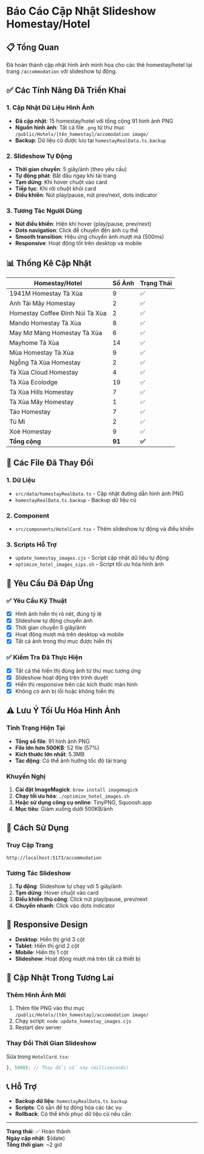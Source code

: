 # Báo Cáo Cập Nhật Slideshow Homestay/Hotel

## 📋 Tổng Quan
Đã hoàn thành cập nhật hình ảnh minh họa cho các thẻ homestay/hotel tại trang `/accommodation` với slideshow tự động.

## ✅ Các Tính Năng Đã Triển Khai

### 1. Cập Nhật Dữ Liệu Hình Ảnh
- **Đã cập nhật**: 15 homestay/hotel với tổng cộng 91 hình ảnh PNG
- **Nguồn hình ảnh**: Tất cả file `.png` từ thư mục `/public/Hotels/[tên_homestay]/accomodation image/`
- **Backup**: Dữ liệu cũ được lưu tại `homestayRealData.ts.backup`

### 2. Slideshow Tự Động
- **Thời gian chuyển**: 5 giây/ảnh (theo yêu cầu)
- **Tự động phát**: Bắt đầu ngay khi tải trang
- **Tạm dừng**: Khi hover chuột vào card
- **Tiếp tục**: Khi rời chuột khỏi card
- **Điều khiển**: Nút play/pause, nút prev/next, dots indicator

### 3. Tương Tác Người Dùng
- **Nút điều khiển**: Hiện khi hover (play/pause, prev/next)
- **Dots navigation**: Click để chuyển đến ảnh cụ thể
- **Smooth transition**: Hiệu ứng chuyển ảnh mượt mà (500ms)
- **Responsive**: Hoạt động tốt trên desktop và mobile

## 📊 Thống Kê Cập Nhật

| Homestay/Hotel | Số Ảnh | Trạng Thái |
|---|---|---|
| 1941M Homestay Tà Xùa | 9 | ✅ |
| Anh Tài Mây Homestay | 2 | ✅ |
| Homestay Coffee Đỉnh Núi Tà Xùa | 2 | ✅ |
| Mando Homestay Tà Xùa | 8 | ✅ |
| May Mơ Màng Homestay Tà Xùa | 6 | ✅ |
| Mayhome Tà Xùa | 14 | ✅ |
| Mùa Homestay Tà Xùa | 9 | ✅ |
| Ngỗng Tà Xùa Homestay | 2 | ✅ |
| Tà Xùa Cloud Homestay | 4 | ✅ |
| Tà Xùa Ecolodge | 19 | ✅ |
| Tà Xùa Hills Homestay | 7 | ✅ |
| Tà Xùa Mây Homestay | 1 | ✅ |
| Táo Homestay | 7 | ✅ |
| Tú Mỉ | 2 | ✅ |
| Xoè Homestay | 9 | ✅ |
| **Tổng cộng** | **91** | **✅** |

## 🔧 Các File Đã Thay Đổi

### 1. Dữ Liệu
- `src/data/homestayRealData.ts` - Cập nhật đường dẫn hình ảnh PNG
- `homestayRealData.ts.backup` - Backup dữ liệu cũ

### 2. Component
- `src/components/HotelCard.tsx` - Thêm slideshow tự động và điều khiển

### 3. Scripts Hỗ Trợ
- `update_homestay_images.cjs` - Script cập nhật dữ liệu tự động
- `optimize_hotel_images_sips.sh` - Script tối ưu hóa hình ảnh

## 🎯 Yêu Cầu Đã Đáp Ứng

### ✅ Yêu Cầu Kỹ Thuật
- [x] Hình ảnh hiển thị rõ nét, đúng tỷ lệ
- [x] Slideshow tự động chuyển ảnh
- [x] Thời gian chuyển 5 giây/ảnh
- [x] Hoạt động mượt mà trên desktop và mobile
- [x] Tất cả ảnh trong thư mục được hiển thị

### ✅ Kiểm Tra Đã Thực Hiện
- [x] Tất cả thẻ hiển thị đúng ảnh từ thư mục tương ứng
- [x] Slideshow hoạt động trên trình duyệt
- [x] Hiển thị responsive trên các kích thước màn hình
- [x] Không có ảnh bị lỗi hoặc không hiển thị

## ⚠️ Lưu Ý Tối Ưu Hóa Hình Ảnh

### Tình Trạng Hiện Tại
- **Tổng số file**: 91 hình ảnh PNG
- **File lớn hơn 500KB**: 52 file (57%)
- **Kích thước lớn nhất**: 5.3MB
- **Tác động**: Có thể ảnh hưởng tốc độ tải trang

### Khuyến Nghị
1. **Cài đặt ImageMagick**: `brew install imagemagick`
2. **Chạy tối ưu hóa**: `./optimize_hotel_images.sh`
3. **Hoặc sử dụng công cụ online**: TinyPNG, Squoosh.app
4. **Mục tiêu**: Giảm xuống dưới 500KB/ảnh

## 🚀 Cách Sử Dụng

### Truy Cập Trang
```
http://localhost:5173/accommodation
```

### Tương Tác Slideshow
1. **Tự động**: Slideshow tự chạy với 5 giây/ảnh
2. **Tạm dừng**: Hover chuột vào card
3. **Điều khiển thủ công**: Click nút play/pause, prev/next
4. **Chuyển nhanh**: Click vào dots indicator

## 📱 Responsive Design
- **Desktop**: Hiển thị grid 3 cột
- **Tablet**: Hiển thị grid 2 cột  
- **Mobile**: Hiển thị 1 cột
- **Slideshow**: Hoạt động mượt mà trên tất cả thiết bị

## 🔄 Cập Nhật Trong Tương Lai

### Thêm Hình Ảnh Mới
1. Thêm file PNG vào thư mục `/public/Hotels/[tên_homestay]/accomodation image/`
2. Chạy script: `node update_homestay_images.cjs`
3. Restart dev server

### Thay Đổi Thời Gian Slideshow
Sửa trong `HotelCard.tsx`:
```javascript
}, 5000); // Thay đổi số này (milliseconds)
```

## 📞 Hỗ Trợ
- **Backup dữ liệu**: `homestayRealData.ts.backup`
- **Scripts**: Có sẵn để tự động hóa các tác vụ
- **Rollback**: Có thể khôi phục dữ liệu cũ nếu cần

---
**Trạng thái**: ✅ Hoàn thành  
**Ngày cập nhật**: $(date)  
**Tổng thời gian**: ~2 giờ
